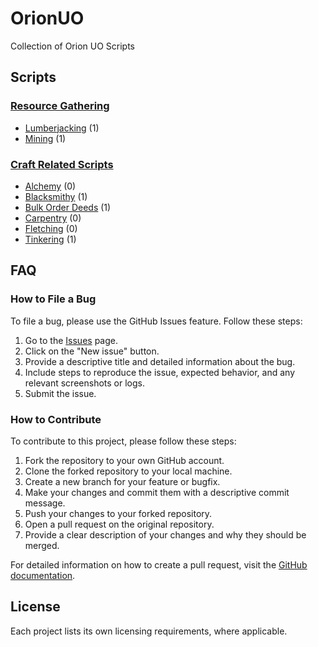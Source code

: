 # OrionUO
Collection of Orion UO Scripts

## Scripts

### [Resource Gathering](https://github.com/davidadas/orionuo/tree/main/main/scripts/Resource%20Gathering)
* [Lumberjacking](https://github.com/davidadas/orionuo/tree/main/main/scripts/Resource%20Gathering/Lumberjacking) (1)
* [Mining](https://github.com/davidadas/orionuo/tree/main/main/scripts/Resource%20Gathering/Mining) (1)

### [Craft Related Scripts](https://github.com/davidadas/orionuo/tree/main/main/scripts/Craft%20Related%20Scripts)
* [Alchemy](https://github.com/davidadas/orionuo/tree/main/main/scripts/Craft%20Related%20Scripts/Alchemy) (0)
* [Blacksmithy](https://github.com/davidadas/orionuo/tree/main/main/scripts/Craft%20Related%20Scripts/Blacksmithy) (1)
* [Bulk Order Deeds](https://github.com/davidadas/orionuo/tree/main/main/scripts/Craft%20Related%20Scripts/Bulk%20Order%20Deeds) (1)
* [Carpentry](https://github.com/davidadas/orionuo/tree/main/main/scripts/Craft%20Related%20Scripts/Carpentry) (0)
* [Fletching](https://github.com/davidadas/orionuo/tree/main/main/scripts/Craft%20Related%20Scripts/Fletching) (0)
* [Tinkering](https://github.com/davidadas/orionuo/tree/main/main/scripts/Craft%20Related%20Scripts/Tinkering) (1)

## FAQ

### How to File a Bug
To file a bug, please use the GitHub Issues feature. Follow these steps:
1. Go to the [Issues](https://github.com/davidadas/orionuo/issues) page.
2. Click on the "New issue" button.
3. Provide a descriptive title and detailed information about the bug.
4. Include steps to reproduce the issue, expected behavior, and any relevant screenshots or logs.
5. Submit the issue.

### How to Contribute
To contribute to this project, please follow these steps:
1. Fork the repository to your own GitHub account.
2. Clone the forked repository to your local machine.
3. Create a new branch for your feature or bugfix.
4. Make your changes and commit them with a descriptive commit message.
5. Push your changes to your forked repository.
6. Open a pull request on the original repository.
7. Provide a clear description of your changes and why they should be merged.

For detailed information on how to create a pull request, visit the [GitHub documentation](https://docs.github.com/en/github/collaborating-with-issues-and-pull-requests/creating-a-pull-request).

## License

Each project lists its own licensing requirements, where applicable.
